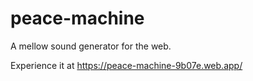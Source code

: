 # peace-machine

A mellow sound generator for the web.

Experience it at https://peace-machine-9b07e.web.app/